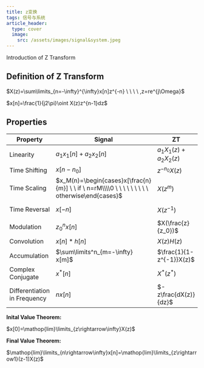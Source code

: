 ```yaml
---
title: z变换
tags: 信号与系统
article_header:
  type: cover
  image:
    src: /assets/images/signal&system.jpeg
---
```


Introduction of Z Transform

## Definition of Z Transform

$X(z)=\sum\limits_{n=-\infty}^{\infty}x[n]z^{-n} \ \ \ \ ,z=re^{j\Omega}$

$x[n]=\frac{1}{j2\pi}\oint X(z)z^{n-1}dz$ 

## Properties

| Property                     | Signal                                                       | ZT                       | ROC                   |
| ---------------------------- | ------------------------------------------------------------ | ------------------------ | --------------------- |
| Linearity                    | $a_1x_1[n]+a_2x_2[n]$                                        | $a_1X_1(z)+a_2X_2(z)$    | $R_1 \cap R_2$        |
| Time Shifting                | $x[n-n_0]$                                                   | $z^{-n_0}X(z)$           | R                     |
| Time Scaling                 | $x_M(n)=\begin{cases}x[\frac{n}{m}] \ \ if \ n=rM\\\\0 \ \ \ \ \ \ \ \ \ otherwise\end{cases}$ | $X(z^m)$                 | $R^{\frac{1}{m}}$     |
| Time Reversal                | $x[-n]$                                                      | $X(z^{-1})$              | $\frac{1}{R}$         |
| Modulation                   | $z_0^nx[n]$                                                  | $X(\frac{z}{z_0})$       | $R\mid z_0\ \mid$     |
| Convolution                  | $x[n]\ast h[n]$                                              | $X(z)H(z)$               | $R_x \cap R_h$        |
| Accumulation                 | $\sum\limits^n_{m=-\infty} x[m]$                             | $\frac{1}{1-z^{-1}}X(z)$ | $R\cap(\mid z\mid>1)$ |
| Complex Conjugate            | $x^*[n]$                                                     | $X^\ast(z^\ast)$         | R                     |
| Differentiation in Frequency | $nx[n]$                                                      | $-z\frac{dX(z)}{dz}$     | R                     |

**Inital Value Theorem:**

$x[0]=\mathop{lim}\limits_{z\rightarrow\infty}X(z)$

**Final Value Theorem:**

$\mathop{lim}\limits_{n\rightarrow\infty}x[n]=\mathop{lim}\limits_{z\rightarrow1}(z-1)X(z)$

